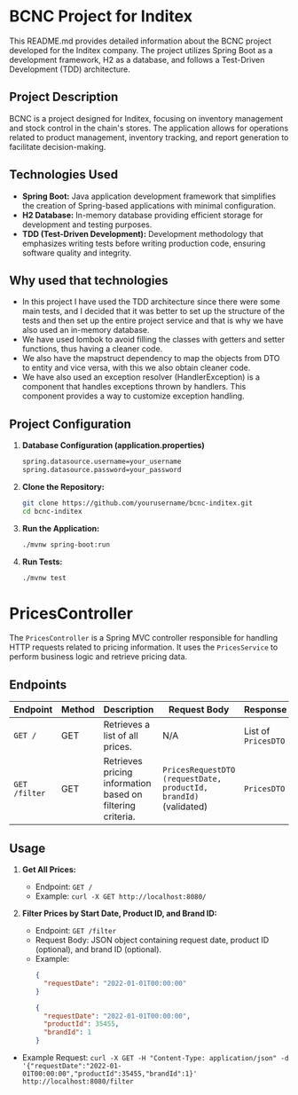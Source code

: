 # BCNC Project for Inditex

This README.md provides detailed information about the BCNC project developed for the Inditex company. The project utilizes Spring Boot as a development framework, H2 as a database, and follows a Test-Driven Development (TDD) architecture.

## Project Description

BCNC is a project designed for Inditex, focusing on inventory management and stock control in the chain's stores. The application allows for operations related to product management, inventory tracking, and report generation to facilitate decision-making.

## Technologies Used
- **Spring Boot:** Java application development framework that simplifies the creation of Spring-based applications with minimal configuration.
- **H2 Database:** In-memory database providing efficient storage for development and testing purposes.
- **TDD (Test-Driven Development):** Development methodology that emphasizes writing tests before writing production code, ensuring software quality and integrity.

## Why used that technologies
* In this project I have used the TDD architecture since there were some main tests, and I decided that it was better to set up the structure of the tests and then set up the entire project service and that is why we have also used an in-memory database.
* We have used lombok to avoid filling the classes with getters and setter functions, thus having a cleaner code.
* We also have the mapstruct dependency to map the objects from DTO to entity and vice versa, with this we also obtain cleaner code.
* We have also used an exception resolver (HandlerException) is a component that handles exceptions thrown by handlers. This component provides a way to customize exception handling.

## Project Configuration

1. **Database Configuration (application.properties)**
    ```bash 
    spring.datasource.username=your_username
    spring.datasource.password=your_password

2. **Clone the Repository:**
   ```bash
   git clone https://github.com/yourusername/bcnc-inditex.git
   cd bcnc-inditex

3. **Run the Application:**
   ```bash
   ./mvnw spring-boot:run

4. **Run Tests:**
   ```bash
   ./mvnw test

# PricesController

The `PricesController` is a Spring MVC controller responsible for handling HTTP requests related to pricing information. It uses the `PricesService` to perform business logic and retrieve pricing data.

## Endpoints

| Endpoint             | Method | Description                                               | Request Body                                                      | Response                |
| -------------------- | ------ | --------------------------------------------------------- |-------------------------------------------------------------------| ----------------------- |
| `GET /`              | GET    | Retrieves a list of all prices.                           | N/A                                                               | List of `PricesDTO`     |
| `GET /filter`        | GET    | Retrieves pricing information based on filtering criteria. | `PricesRequestDTO (requestDate, productId, brandId)` (validated)  | `PricesDTO`             |

## Usage

1. **Get All Prices:**
   - Endpoint: `GET /`
   - Example: `curl -X GET http://localhost:8080/`

2. **Filter Prices by Start Date, Product ID, and Brand ID:**
   - Endpoint: `GET /filter`
   - Request Body: JSON object containing request date, product ID (optional), and brand ID (optional).
   - Example:
     ```json
     {
       "requestDate": "2022-01-01T00:00:00"
     }
     ```
     ```json
     {
       "requestDate": "2022-01-01T00:00:00",
       "productId": 35455,
       "brandId": 1
     }
     ```


- Example Request: `curl -X GET -H "Content-Type: application/json" -d '{"requestDate":"2022-01-01T00:00:00","productId":35455,"brandId":1}' http://localhost:8080/filter`
